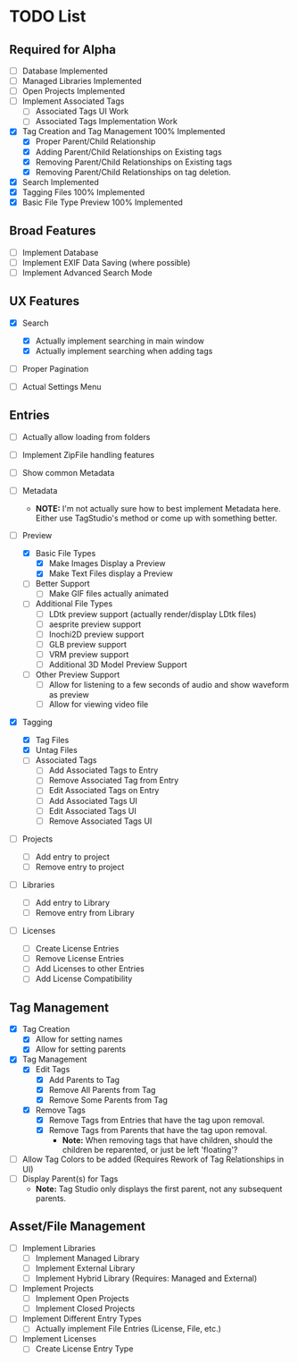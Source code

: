 # TODO List

## Required for Alpha
- [ ] Database Implemented
- [ ] Managed Libraries Implemented
- [ ] Open Projects Implemented
- [ ] Implement Associated Tags
  - [ ] Associated Tags UI Work
  - [ ] Associated Tags Implementation Work
 
- [X] Tag Creation and Tag Management 100% Implemented
  - [X] Proper Parent/Child Relationship
  - [X] Adding Parent/Child Relationships on Existing tags
  - [X] Removing Parent/Child Relationships on Existing tags
  - [X] Removing Parent/Child Relationships on tag deletion.

- [X] Search Implemented
- [X] Tagging Files 100% Implemented
- [X] Basic File Type Preview 100% Implemented

## Broad Features
- [ ] Implement Database
- [ ] Implement EXIF Data Saving (where possible)
- [ ] Implement Advanced Search Mode

## UX Features
- [X] Search
  - [X] Actually implement searching in main window
  - [X] Actually implement searching when adding tags

- [ ] Proper Pagination

- [ ] Actual Settings Menu

## Entries  
- [ ] Actually allow loading from folders
- [ ] Implement ZipFile handling features
- [ ] Show common Metadata

- [ ] Metadata
  - **NOTE:** I'm not actually sure how to best implement Metadata here. Either use TagStudio's method or come up with
    something better. 

- [ ] Preview
  - [X] Basic File Types
    - [X] Make Images Display a Preview
    - [X] Make Text Files display a Preview
   
  - [ ] Better Support
    - [ ] Make GIF files actually animated
    
  - [ ] Additional File Types
    - [ ] LDtk preview support (actually render/display LDtk files)
    - [ ] aesprite preview support
    - [ ] Inochi2D preview support
    - [ ] GLB preview support
    - [ ] VRM preview support
    - [ ] Additional 3D Model Preview Support
    
  - [ ] Other Preview Support
    - [ ] Allow for listening to a few seconds of audio and show waveform as preview
    - [ ] Allow for viewing video file

- [X] Tagging
  - [X] Tag Files
  - [X] Untag Files
  - [ ] Associated Tags
    - [ ] Add Associated Tags to Entry
    - [ ] Remove Associated Tag from Entry
    - [ ] Edit Associated Tags on Entry
    - [ ] Add Associated Tags UI
    - [ ] Edit Associated Tags UI
    - [ ] Remove Associated Tags UI
  
- [ ] Projects
  - [ ] Add entry to project
  - [ ] Remove entry to project

- [ ] Libraries
  - [ ] Add entry to Library
  - [ ] Remove entry from Library

- [ ] Licenses
  - [ ] Create License Entries
  - [ ] Remove License Entries
  - [ ] Add Licenses to other Entries
  - [ ] Add License Compatibility

## Tag Management
- [X] Tag Creation
  - [X] Allow for setting names
  - [X] Allow for setting parents

- [X] Tag Management
  - [X] Edit Tags
    - [X] Add Parents to Tag
    - [X] Remove All Parents from Tag
    - [X] Remove Some Parents from Tag
  - [X] Remove Tags
    - [X] Remove Tags from Entries that have the tag upon removal.
    - [X] Remove Tags from Parents that have the tag upon removal.
      - **Note:** When removing tags that have children, should the children be reparented, or just be left 'floating'?

- [ ] Allow Tag Colors to be added (Requires Rework of Tag Relationships in UI)
- [ ] Display Parent(s) for Tags
  - **Note:** Tag Studio only displays the first parent, not any subsequent parents.

## Asset/File Management
- [ ] Implement Libraries
  - [ ] Implement Managed Library
  - [ ] Implement External Library
  - [ ] Implement Hybrid Library (Requires: Managed and External)

- [ ] Implement Projects
  - [ ] Implement Open Projects
  - [ ] Implement Closed Projects

- [ ] Implement Different Entry Types
  - [ ] Actually implement File Entries (License, File, etc.)

- [ ] Implement Licenses
  - [ ] Create License Entry Type